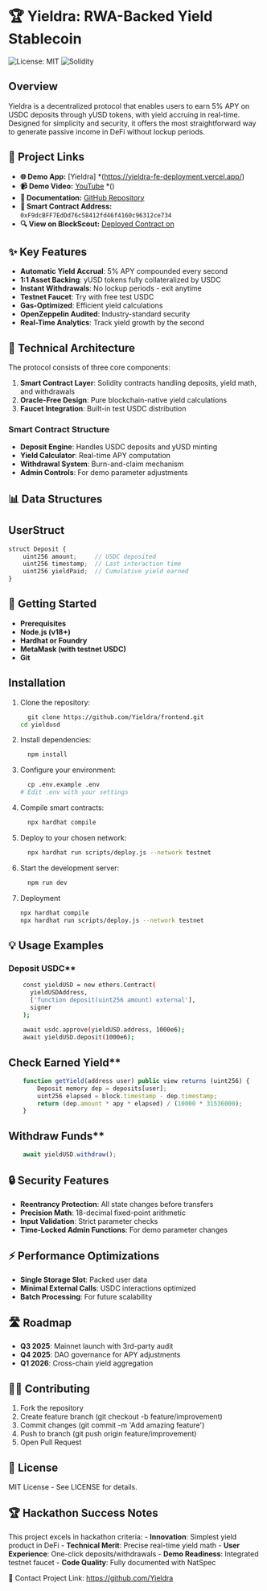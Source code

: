 # 🏆 Yieldra: RWA-Backed Yield Stablecoin

![License: MIT](https://img.shields.io/badge/License-MIT-green.svg)
![Solidity](https://img.shields.io/badge/Solidity-0.8.x-blue)

## Overview

Yieldra is a decentralized protocol that enables users to earn 5% APY on USDC deposits through yUSD tokens, with yield accruing in real-time. Designed for simplicity and security, it offers the most straightforward way to generate passive income in DeFi without lockup periods.

## 🔗 Project Links

- **🌐 Demo App:** [Yieldra] *(https://yieldra-fe-deployment.vercel.app/)
- **📹 Demo Video:** [YouTube](#) *()
- **📄 Documentation:** [GitHub Repository](https://github.com/Yieldra)
- **📝 Smart Contract Address:** `0xF9dcBFF7EdDd76c58412fd46f4160c96312ce734`
- **🔍 View on BlockScout:** [Deployed Contract on](https://pharosscan.xyz/address/0xF9dcBFF7EdDd76c58412fd46f4160c96312ce734?tab=index)

## ✨ Key Features

- **Automatic Yield Accrual**: 5% APY compounded every second
- **1:1 Asset Backing**: yUSD tokens fully collateralized by USDC
- **Instant Withdrawals**: No lockup periods - exit anytime
- **Testnet Faucet**: Try with free test USDC
- **Gas-Optimized**: Efficient yield calculations
- **OpenZeppelin Audited**: Industry-standard security
- **Real-Time Analytics**: Track yield growth by the second

## 🔧 Technical Architecture

The protocol consists of three core components:

1. **Smart Contract Layer**: Solidity contracts handling deposits, yield math, and withdrawals
2. **Oracle-Free Design**: Pure blockchain-native yield calculations
3. **Faucet Integration**: Built-in test USDC distribution

### Smart Contract Structure

- **Deposit Engine**: Handles USDC deposits and yUSD minting
- **Yield Calculator**: Real-time APY computation
- **Withdrawal System**: Burn-and-claim mechanism
- **Admin Controls**: For demo parameter adjustments

## 📊 Data Structures

## UserStruct
```javascript
struct Deposit {
    uint256 amount;     // USDC deposited
    uint256 timestamp;  // Last interaction time
    uint256 yieldPaid;  // Cumulative yield earned
}
```

## 🚀 Getting Started
- **Prerequisites**
- **Node.js (v18+)**
- **Hardhat or Foundry**
- **MetaMask (with testnet USDC)**
- **Git**


## Installation

1. Clone the repository:
   
    ```bash
      git clone https://github.com/Yieldra/frontend.git
    cd yieldusd
    ```
   
2. Install dependencies:

    ```bash
      npm install
    ```
    
3. Configure your environment:

    ```bash
      cp .env.example .env
    # Edit .env with your settings
    ```
    
4. Compile smart contracts:

    ```bash
      npx hardhat compile
    ```

5. Deploy to your chosen network:
    
    ```bash
      npx hardhat run scripts/deploy.js --network testnet
    ```
    
6. Start the development server:
    
    ```bash
      npm run dev
    ```
    
7. Deployment

    ```bash
    npx hardhat compile
    npx hardhat run scripts/deploy.js --network testnet
    ```
    
## 💡 Usage Examples

### Deposit USDC**
```bash
    const yieldUSD = new ethers.Contract(
      yieldUSDAddress, 
      ['function deposit(uint256 amount) external'],
      signer
    );
    
    await usdc.approve(yieldUSD.address, 1000e6);
    await yieldUSD.deposit(1000e6);
```

## Check Earned Yield**
```javascript
    function getYield(address user) public view returns (uint256) {
        Deposit memory dep = deposits[user];
        uint256 elapsed = block.timestamp - dep.timestamp;
        return (dep.amount * apy * elapsed) / (10000 * 31536000);
    }
```
    
## Withdraw Funds**
```javascript
    await yieldUSD.withdraw();
```
    
## 🔒 Security Features
- **Reentrancy Protection**: All state changes before transfers
- **Precision Math**: 18-decimal fixed-point arithmetic
- **Input Validation**: Strict parameter checks
- **Time-Locked Admin Functions**: For demo parameter changes

## ⚡ Performance Optimizations
- **Single Storage Slot**: Packed user data
- **Minimal External Calls**: USDC interactions optimized
- **Batch Processing**: For future scalability

## 🛣️ Roadmap
- **Q3 2025**: Mainnet launch with 3rd-party audit
- **Q4 2025**: DAO governance for APY adjustments
- **Q1 2026**: Cross-chain yield aggregation

## 👨‍💻 Contributing
1. Fork the repository
2. Create feature branch (git checkout -b feature/improvement)
3. Commit changes (git commit -m 'Add amazing feature')
4. Push to branch (git push origin feature/improvement)
5. Open Pull Request

## 📜 License
MIT License - See LICENSE for details.

## 🏆 Hackathon Success Notes
This project excels in hackathon criteria:
    - **Innovation**: Simplest yield product in DeFi
    - **Technical Merit**: Precise real-time yield math
    - **User Experience**: One-click deposits/withdrawals
    - **Demo Readiness**: Integrated testnet faucet
    - **Code Quality**: Fully documented with NatSpec

📮 Contact
Project Link: https://github.com/Yieldra
